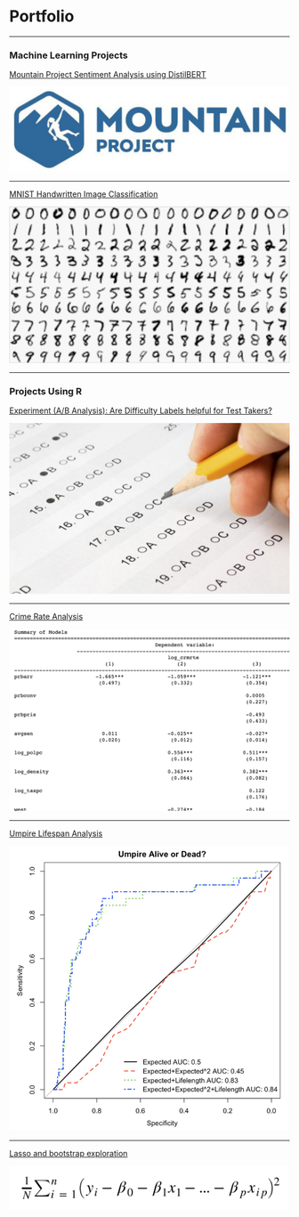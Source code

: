 # Portfolio

---

### Machine Learning Projects

[Mountain Project Sentiment Analysis using DistilBERT](/Machine_Learning/.ipynb_checkpoints/mountain_project-checkpoint.ipynb)

<img src="images/MP.png?raw=true">

---

[MNIST Handwritten Image Classification](/Machine_Learning/MNIST_ML/MNIST_ML.md)

<img src="images/MNIST.png?raw=true"/>

---


### Projects Using R

[Experiment (A/B Analysis): Are Difficulty Labels helpful for Test Takers?](R/survey/deng_degner_heck_final.Rmd)

<img src="images/test.png?raw=true">

---
[Crime Rate Analysis](/R/Crime_Rate_group_lab/Crime_Rate_group_lab.md)

<img src="images/crime.png?raw=true"/>


---
[Umpire Lifespan Analysis](/R/Umpire_Lifespan/Umpire_Lifespan.md)

<img src="images/umpire.png?raw=true"/>


---
[Lasso and bootstrap exploration](/R/Lasso_Example/Model_Selection_boot_lasso.md)

<img src="images/lasso.png?raw=true"/>

